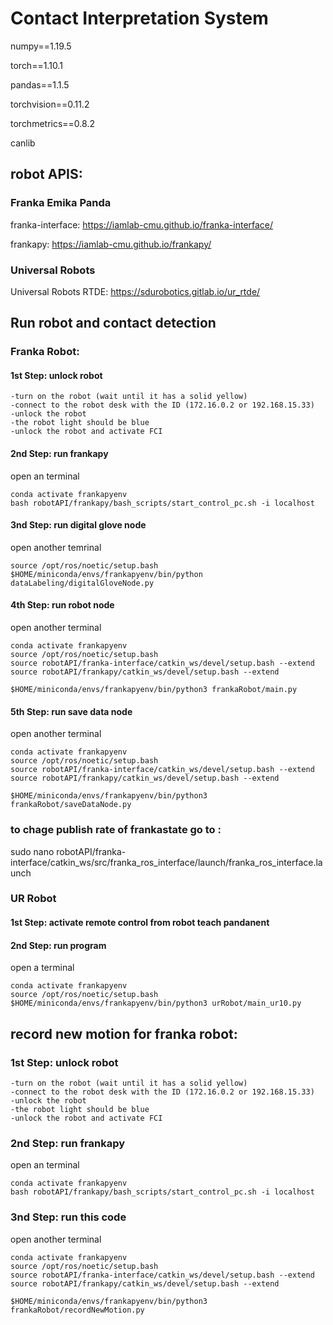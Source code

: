 # Contact Interpretation System

numpy==1.19.5

torch==1.10.1

pandas==1.1.5

torchvision==0.11.2

torchmetrics==0.8.2

canlib

## robot APIS: 

### Franka Emika Panda

franka-interface: https://iamlab-cmu.github.io/franka-interface/ 


frankapy: https://iamlab-cmu.github.io/frankapy/ 


### Universal Robots
Universal Robots RTDE: https://sdurobotics.gitlab.io/ur_rtde/

## Run robot and contact detection

### Franka Robot:

#### 1st  Step: unlock robot
	-turn on the robot (wait until it has a solid yellow)
	-connect to the robot desk with the ID (172.16.0.2 or 192.168.15.33)
	-unlock the robot
	-the robot light should be blue
	-unlock the robot and activate FCI

#### 2nd Step: run frankapy

open an terminal

	conda activate frankapyenv
	bash robotAPI/frankapy/bash_scripts/start_control_pc.sh -i localhost


#### 3nd Step: run digital glove node

open another temrinal

	source /opt/ros/noetic/setup.bash
	$HOME/miniconda/envs/frankapyenv/bin/python dataLabeling/digitalGloveNode.py

#### 4th Step: run robot node

open another terminal 

	conda activate frankapyenv
	source /opt/ros/noetic/setup.bash
	source robotAPI/franka-interface/catkin_ws/devel/setup.bash --extend
	source robotAPI/frankapy/catkin_ws/devel/setup.bash --extend
	
	$HOME/miniconda/envs/frankapyenv/bin/python3 frankaRobot/main.py

#### 5th Step: run save data node

open another terminal

	conda activate frankapyenv
	source /opt/ros/noetic/setup.bash
	source robotAPI/franka-interface/catkin_ws/devel/setup.bash --extend
	source robotAPI/frankapy/catkin_ws/devel/setup.bash --extend

	$HOME/miniconda/envs/frankapyenv/bin/python3 frankaRobot/saveDataNode.py


### to chage publish rate of frankastate go to : 
sudo nano robotAPI/franka-interface/catkin_ws/src/franka_ros_interface/launch/franka_ros_interface.launch


### UR Robot

#### 1st  Step: activate remote control from robot teach pandanent


#### 2nd Step: run program

open a terminal

	conda activate frankapyenv
	source /opt/ros/noetic/setup.bash
	$HOME/miniconda/envs/frankapyenv/bin/python3 urRobot/main_ur10.py



## record new motion for franka robot:

### 1st  Step: unlock robot
	-turn on the robot (wait until it has a solid yellow)
	-connect to the robot desk with the ID (172.16.0.2 or 192.168.15.33)
	-unlock the robot
	-the robot light should be blue
	-unlock the robot and activate FCI

### 2nd Step: run frankapy

open an terminal

	conda activate frankapyenv
	bash robotAPI/frankapy/bash_scripts/start_control_pc.sh -i localhost

### 3nd Step: run this code

open another terminal 

	conda activate frankapyenv
	source /opt/ros/noetic/setup.bash
	source robotAPI/franka-interface/catkin_ws/devel/setup.bash --extend
	source robotAPI/frankapy/catkin_ws/devel/setup.bash --extend
	
	$HOME/miniconda/envs/frankapyenv/bin/python3 frankaRobot/recordNewMotion.py
